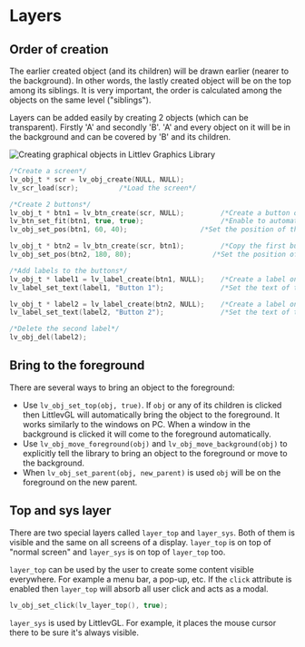 
# Layers

## Order of creation

The earlier created object (and its children) will be drawn earlier (nearer to the background). In other words, the lastly created object will be on the top among its siblings. 
It is very important, the order is calculated among the objects on the same level ("siblings").

Layers can be added easily by creating 2 objects (which can be transparent). Firstly 'A' and secondly 'B'. 'A' and every object on it will be in the background and can be covered by 'B' and its children.

  
![](https://littlevgl.com/docs/par_child4.png "Creating graphical objects in Littlev Graphics Library")  

```c
/*Create a screen*/
lv_obj_t * scr = lv_obj_create(NULL, NULL);
lv_scr_load(scr);          /*Load the screen*/

/*Create 2 buttons*/
lv_obj_t * btn1 = lv_btn_create(scr, NULL);         /*Create a button on the screen*/
lv_btn_set_fit(btn1, true, true);                   /*Enable to automatically set the size according to the content*/
lv_obj_set_pos(btn1, 60, 40);              	   /*Set the position of the button*/

lv_obj_t * btn2 = lv_btn_create(scr, btn1);         /*Copy the first button*/
lv_obj_set_pos(btn2, 180, 80);                    /*Set the position of the button*/

/*Add labels to the buttons*/
lv_obj_t * label1 = lv_label_create(btn1, NULL);	/*Create a label on the first button*/
lv_label_set_text(label1, "Button 1");          	/*Set the text of the label*/

lv_obj_t * label2 = lv_label_create(btn2, NULL);  	/*Create a label on the second button*/
lv_label_set_text(label2, "Button 2");            	/*Set the text of the label*/

/*Delete the second label*/
lv_obj_del(label2);
```

## Bring to the foreground

There are several ways to bring an object to the foreground:
- Use `lv_obj_set_top(obj, true)`. If `obj` or any of its children is clicked then LittlevGL will automatically bring the object to the foreground. 
It works similarly to the windows on PC. When a window in the background is clicked it will come to the foreground automatically.
- Use `lv_obj_move_foreground(obj)` and `lv_obj_move_background(obj)` to explicitly tell the library to bring an object to the foreground or move to the background.
- When `lv_obj_set_parent(obj, new_parent)` is used `obj` will be on the foreground on the new parent.


## Top and sys layer

There are two special layers called `layer_top` and `layer_sys`. 
Both of them is visible and the same on all screens of a display. `layer_top` is on top of "normal screen" and `layer_sys` is on top of `layer_top` too.

`layer_top` can be used by the user to create some content visible everywhere. For example a menu bar, a pop-up, etc. If the `click` attribute is enabled then `layer_top` will absorb all user click and acts as a modal.
```c
lv_obj_set_click(lv_layer_top(), true);
``` 

`layer_sys` is used by LittlevGL. For example, it places the mouse cursor there to be sure it's always visible. 
